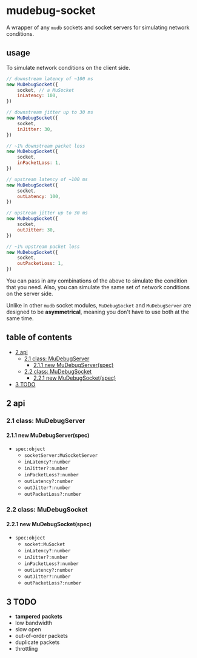 # mudebug-socket
A wrapper of any `mudb` sockets and socket servers for simulating network conditions.

## usage

To simulate network conditions on the client side.

```js
// downstream latency of ~100 ms
new MuDebugSocket({
    socket, // a MuSocket
    inLatency: 100,
})

// downstream jitter up to 30 ms
new MuDebugSocket({
    socket,
    inJitter: 30,
})

// ~1% downstream packet loss
new MuDebugSocket({
    socket,
    inPacketLoss: 1,
})

// upstream latency of ~100 ms
new MuDebugSocket({
    socket,
    outLatency: 100,
})

// upstream jitter up to 30 ms
new MuDebugSocket({
    socket,
    outJitter: 30,
})

// ~1% upstream packet loss
new MuDebugSocket({
    socket,
    outPacketLoss: 1,
})
```

You can pass in any combinations of the above to simulate the condition that you need.  Also, you can simulate the same set of network conditions on the server side.

Unlike in other `mudb` socket modules, `MuDebugSocket` and `MuDebugServer` are designed to be **asymmetrical**, meaning you don't have to use both at the same time.

## table of contents

   * [2 api](#section_2)
      * [2.1 class: MuDebugServer](#section_2.1)
         * [2.1.1 new MuDebugServer(spec)](#section_2.1.1)
      * [2.2 class: MuDebugSocket](#section_2.2)
         * [2.2.1 new MuDebugSocket(spec)](#section_2.2.1)
   * [3 TODO](#section_3)

## <a name="section_2"></a> 2 api

### <a name="section_2.1"></a> 2.1 class: MuDebugServer

#### <a name="section_2.1.1"></a> 2.1.1 new MuDebugServer(spec)
* `spec:object`
    * `socketServer:MuSocketServer`
    * `inLatency?:number`
    * `inJitter?:number`
    * `inPacketLoss?:number`
    * `outLatency?:number`
    * `outJitter?:number`
    * `outPacketLoss?:number`

### <a name="section_2.2"></a> 2.2 class: MuDebugSocket

#### <a name="section_2.2.1"></a> 2.2.1 new MuDebugSocket(spec)
* `spec:object`
    * `socket:MuSocket`
    * `inLatency?:number`
    * `inJitter?:number`
    * `inPacketLoss?:number`
    * `outLatency?:number`
    * `outJitter?:number`
    * `outPacketLoss?:number`

## <a name="section_3"></a> 3 TODO
* **tampered packets**
* low bandwidth
* slow open
* out-of-order packets
* duplicate packets
* throttling
